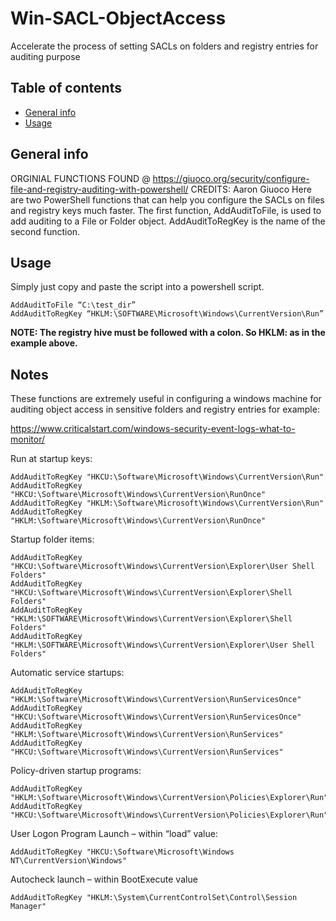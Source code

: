# Win-SACL-ObjectAccess
Accelerate the process of setting SACLs on folders and registry entries for auditing purpose
## Table of contents
* [General info](#general-info)
* [Usage](#usage)

## General info
ORGINIAL FUNCTIONS FOUND @ https://giuoco.org/security/configure-file-and-registry-auditing-with-powershell/
CREDITS: Aaron Giuoco
Here are two PowerShell functions that can help you configure the SACLs on files and registry keys much faster.
The first function, AddAuditToFile, is used to add auditing to a File or Folder object.
AddAuditToRegKey is the name of the second function. 
	
## Usage
Simply just copy and paste the script into a powershell script.

```
AddAuditToFile “C:\test_dir”
AddAuditToRegKey “HKLM:\SOFTWARE\Microsoft\Windows\CurrentVersion\Run”
```

<b>NOTE: The registry hive must be followed with a colon.  So HKLM: as in the example above.</b>
## Notes

These functions are extremely useful in configuring a windows machine for auditing object access in sensitive folders and registry entries for example:

https://www.criticalstart.com/windows-security-event-logs-what-to-monitor/

Run at startup keys: 

    AddAuditToRegKey "HKCU:\Software\Microsoft\Windows\CurrentVersion\Run"
    AddAuditToRegKey "HKCU:\Software\Microsoft\Windows\CurrentVersion\RunOnce"
    AddAuditToRegKey "HKLM:\Software\Microsoft\Windows\CurrentVersion\Run" 
    AddAuditToRegKey "HKLM:\Software\Microsoft\Windows\CurrentVersion\RunOnce" 

Startup folder items:  

    AddAuditToRegKey "HKCU:\Software\Microsoft\Windows\CurrentVersion\Explorer\User Shell Folders"
    AddAuditToRegKey "HKCU:\Software\Microsoft\Windows\CurrentVersion\Explorer\Shell Folders"
    AddAuditToRegKey "HKLM:\SOFTWARE\Microsoft\Windows\CurrentVersion\Explorer\Shell Folders"
    AddAuditToRegKey "HKLM:\SOFTWARE\Microsoft\Windows\CurrentVersion\Explorer\User Shell Folders"

Automatic service startups: 

    AddAuditToRegKey "HKLM:\Software\Microsoft\Windows\CurrentVersion\RunServicesOnce"
    AddAuditToRegKey "HKCU:\Software\Microsoft\Windows\CurrentVersion\RunServicesOnce"
    AddAuditToRegKey "HKLM:\Software\Microsoft\Windows\CurrentVersion\RunServices"
    AddAuditToRegKey "HKCU:\Software\Microsoft\Windows\CurrentVersion\RunServices"

Policy-driven startup programs: 

    AddAuditToRegKey "HKLM:\Software\Microsoft\Windows\CurrentVersion\Policies\Explorer\Run"
    AddAuditToRegKey "HKCU:\Software\Microsoft\Windows\CurrentVersion\Policies\Explorer\Run"

User Logon Program Launch – within “load” value: 

    AddAuditToRegKey "HKCU:\Software\Microsoft\Windows NT\CurrentVersion\Windows"

Autocheck launch – within BootExecute value 

    AddAuditToRegKey "HKLM:\System\CurrentControlSet\Control\Session Manager"
